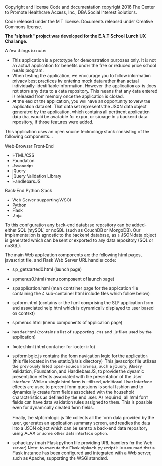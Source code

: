 Copyright and license Code and documentation copyright 2016 The Center to Promote Healthcare Access, Inc., DBA Social Interest Solutions.

Code released under the MIT license. Documents released under Creative Commons license.

<b>The "slphack" project was developed for the E.A.T School Lunch UX Challange.</b>

A few things to note:
- This application is a prototype for demonstration purposes only. It is not an actual application for benefits under the free or reduced price school meals program.
- When testing the application, we encourage you to follow information privacy best practices by entering mock data rather than actual individually-identifiable information. However, the application as-is does not store any data to a data repository. This means that any data entered is released from memory once the application is closed.
- At the end of the application, you will have an opportunity to view the application data set. That data set represents the JSON data object generated by the application, which contains all pertinent application data that would be available for export or storage in a backend data repository, if those features were added.

This application uses an open source technology stack consisting of the following components...

Web-Browser Front-End
- HTML/CSS
- Foundation
- Javascript
- jQuery
- jQuery Validation Library
- HandlebarsJS

Back-End Python Stack
- Web Server supporting WSGI
- Python
- Flask
- Jinja

To this configuration any back-end database repository can be added- either SQL (mySQL) or noSQL (such as CouchDB or MongoDB).
Our implementation is agnostic to the backend database, as a JSON data object is generated which can be sent or exported to any data repository (SQL or noSQL).

The main Web application components are the following html pages, javascript file, and Flask Web Server URL handler code:

- slp_getstarted0.html (launch page)<br>
- slpmenus0.html (menu component of launch page)<br>
- slpapplication.html (main container page for the application file containing the 4 sub-container html include files which follow below)<br>
- slpform.html (contains or the html comprising the SLP application form and associated help html which is dynamically displayed to user based on context)<br>
- slpmenus.html (menu components of application page)<br>
- header.html (contains a list of supporting .css and .js files used by the application)<br>
- footer.html (html container for footer info)<br>

- slpformlogic.js contains the form navigation logic for the application (this file located in the /static/js/sis directory). This javascript file utilizes the previously listed open-source libraries, such a jQuery, jQuery Validation, Foundation, and HandlebarsJS, to provide
the dynamic presentation effects associated with the presentation of the User Interface. While a single html form is utilized, additional User Interface effects
are used to present form questions is serial fashion and to dynamically create form fields associated with the household characteristics as defined by the end user.
As required, all html form fields can have data validation rules assigned to them. This is possible even for dynamically created form fields.<br><br>Finally, the slpformlogic.js file collects all the form data provided by the user, generates an application summary screen, and readies the data into a JSON object which can
be sent to a back-end data repository using AJAX or some other data interface option.

- slphack.py (main Flask python file providing URL handlers for the Web server)
Note: to execute the Flask slphack.py script it is assumed that a Flask instance has been configured and integrated with a Web server, such as Apache, supporting the WSGI standard.



